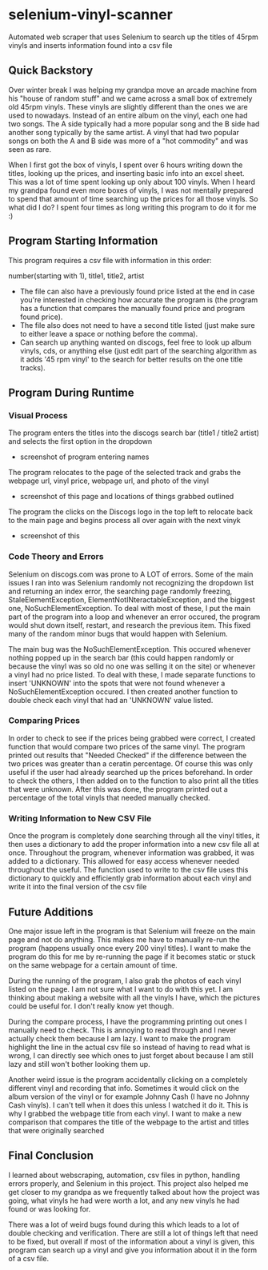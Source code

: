 # selenium-vinyl-scanner 
Automated web scraper that uses Selenium to search up the titles of 45rpm vinyls and inserts information found into a csv file

## Quick Backstory
Over winter break I was helping my grandpa move an arcade machine from his "house of random stuff" and we came across a small box of
extremely old 45rpm vinyls. These vinyls are slightly different than the ones we are used to nowadays. Instead of an entire album on
the vinyl, each one had two songs. The A side typically had a more popular song and the B side had another song typically by the same
artist. A vinyl that had two popular songs on both the A and B side was more of a "hot commodity" and was seen as rare. 

When I first got the box of vinyls, I spent over 6 hours writing down the titles, looking up the prices, and inserting basic info into
an excel sheet. This was a lot of time spent looking up only about 100 vinyls. When I heard my grandpa found even more boxes of vinyls,
I was not mentally prepared to spend that amount of time searching up the prices for all those vinyls. So what did I do? I spent four 
times as long writing this program to do it for me :)

## Program Starting Information
This program requires a csv file with information in this order:

number(starting with 1), title1, title2, artist

- The file can also have a previously found price listed at the end in case you're interested in checking how accurate the program is
(the program has a function that compares the manually found price and program found price).
- The file also does not need to have a second title listed (just make sure to either leave a space or nothing before the comma).
- Can search up anything wanted on discogs, feel free to look up album vinyls, cds, or anything else (just edit part of the searching
algorithm as it adds '45 rpm vinyl' to the search for better results on the one title tracks).

## Program During Runtime
### Visual Process
The program enters the titles into the discogs search bar (title1 / title2 artist) and selects the first option in the dropdown
- screenshot of program entering names

The program relocates to the page of the selected track and grabs the webpage url, vinyl price, webpage url, and photo of the vinyl
- screenshot of this page and locations of things grabbed outlined

The program the clicks on the Discogs logo in the top left to relocate back to the main page and begins process all over again with 
the next vinyk
- screenshot of this

### Code Theory and Errors
Selenium on discogs.com was prone to A LOT of errors. Some of the main issues I ran into was Selenium randomly not recognizing the dropdown
list and returning an index error, the searching page randomly freezing, StaleElementException, ElementNotINteractableException, and the 
biggest one, NoSuchElementException. To deal with most of these, I put the main part of the program into a loop and whenever an error 
occured, the program would shut down itself, restart, and research the previous item. This fixed many of the random minor bugs that would
happen with Selenium.

The main bug was the NoSuchElementException. This occured whenever nothing popped up in the search bar (this could happen randomly or because
the vinyl was so old no one was selling it on the site) or whenever a vinyl had no price listed. To deal with these, I made separate functions
to insert 'UNKNOWN' into the spots that were not found whenever a NoSuchElementException occured. I then created another function to double
check each vinyl that had an 'UNKNOWN' value listed. 

### Comparing Prices
In order to check to see if the prices being grabbed were correct, I created function that would compare two prices of the same vinyl. The 
program printed out results that "Needed Checked" if the difference between the two prices was greater than a ceratin percentage. Of course
this was only useful if the user had already searched up the prices beforehand. In order to check the others, I then added on to the function
to also print all the titles that were unknown. After this was done, the program printed out a percentage of the total vinyls that needed 
manually checked. 

### Writing Information to New CSV File
Once the program is completely done searching through all the vinyl titles, it then uses a dictionary to add the proper information into a
new csv file all at once. Throughout the program, whenever information was grabbed, it was added to a dictionary. This allowed for easy access
whenever needed throughout the useful. The function used to write to the csv file uses this dictionary to quickly and efficiently grab 
information about each vinyl and write it into the final version of the csv file

## Future Additions
One major issue left in the program is that Selenium will freeze on the main page and not do anything. This makes me have to manually re-run
the program (happens usually once every 200 vinyl titles). I want to make the program do this for me by re-running the page if it becomes
static or stuck on the same webpage for a certain amount of time. 

During the running of the program, I also grab the photos of each vinyl listed on the page. I am not sure what I want to do with this yet.
I am thinking about making a website with all the vinyls I have, which the pictures could be useful for. I don't really know yet though.

During the compare process, I have the programming printing out ones I manually need to check. This is annoying to read through and I never
actually check them because I am lazy. I want to make the program highlight the line in the actual csv file so instead of having to read what
is wrong, I can directly see which ones to just forget about because I am still lazy and still won't bother looking them up.

Another weird issue is the program accidentally clicking on a completely different vinyl and recording that info. Sometimes it would click 
on the album version of the vinyl or for example Johnny Cash (I have no Johnny Cash vinyls). I can't tell when it does this unless I watched
it do it. This is why I grabbed the webpage title from each vinyl. I want to make a new comparison that compares the title of the webpage to
the artist and titles that were originally searched

## Final Conclusion
I learned about webscraping, automation, csv files in python, handling errors properly, and Selenium in this project. This project also 
helped me get closer to my grandpa as we frequently talked about how the project was going, what vinyls he had were worth a lot, and any
new vinyls he had found or was looking for. 

There was a lot of weird bugs found during this which leads to a lot of double checking and verification. There are still a lot of things
left that need to be fixed, but overall if most of the information about a vinyl is given, this program can search up a vinyl and give you
information about it in the form of a csv file. 

